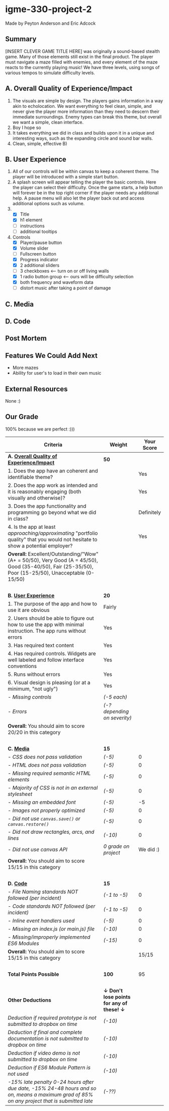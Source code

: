 # igme-330-project-2
Made by Peyton Anderson and Eric Adcock
## Summary
[INSERT CLEVER GAME TITLE HERE] was originally a sound-based stealth game. Many of those elements still exist in the final product. The player must navigate a maze filled with enemies, and every element of the maze reacts to the currently playing music! We have three levels, using songs of various tempos to simulate difficulty levels.

## A. Overall Quality of Experience/Impact
1. The visuals are simple by design. The players gains information in a way akin to echolocation. We want everything to feel clean, simple, and never give the player more information than they need to descern their immediate surroundings. Enemy types can break this theme, but overall we want a simple, clean interface.
1. Boy I hope so
1. It takes everything we did in class and builds upon it in a unique and interesting ways, such as the expanding circle and sound bar walls.
1. Clean, simple, effective B)

## B. User Experience
1. All of our controls will be within canvas to keep a coherent theme. The player will be introduced with a simple start button. 
1. A splash screen will appear telling the player the basic controls. Here the player can select their difficulty. Once the game starts, a help button will forever be in the top right corner if the player needs any additional help. A pause menu will also let the player back out and access additional options such as volume.
1. - [x] Title
   - [x] h1 element
   - [ ] instructions
   - [ ] additional tooltips
1. Controls
    - [x] Player/pause button
    - [x] Volume slider
    - [ ] Fullscreen button
    - [x] Progress indicator
    - [x] 2 additional sliders
    - [ ] 3 checkboxes <-- turn on or off living walls
    - [x] 1 radio button group <-- ours will be difficulty selection
    - [x] both frequency and waveform data
    - [ ] distort music after taking a point of damage

## C. Media

## D. Code

## Post Mortem

## Features We Could Add Next
- More mazes
- Ability for user's to load in their own music

## External Resources
None :)

## Our Grade
100% because we are perfect :)))

| Criteria | Weight | Your Score |
| -------- | ------ | ---------- |
| **A. [Overall Quality of Experience/Impact](#theme)** | **50** | |
|    1. Does the app have an coherent and identifiable theme? | | Yes |
|    2. Does the app work as intended and it is reasonably engaging (both visually and otherwise)? | | Yes |
|    3. Does the app functionality and programming go beyond what we did in class? | | Definitely |
|    4. Is the app at least *approaching/approximating* "portfolio quality" that you would not hesitate to show a potential employer? | | Yes |
|    **Overall:** Excellent/Outstanding/"Wow" (A+ = 50/50), Very Good (A = 45/50), Good (35-40/50), Fair (25-35/50), Poor (15-25/50), Unacceptable (0-15/50) ||
| &nbsp; | &nbsp; |
| **B. [User Experience](#user-experience)** | **20** | |
|    1. The purpose of the app and how to use it are obvious | Fairly |
|    2. Users should be able to figure out how to use the app with minimal instruction. The app runs without errors | Yes |
|    3. Has required text content | Yes |
|    4. Has required controls. Widgets are well labeled and follow interface conventions | Yes |
|    5. Runs without errors | Yes |
|    6. Visual design is pleasing (or at a minimum, "not ugly") | Yes |
|    - *Missing controls* | *(-5 each)* |
|    - *Errors* | *(-? depending on severity)* |
|    **Overall:** You should aim to score 20/20 in this category ||
| &nbsp; | &nbsp; |
| **C. [Media](#media)**  | **15** | |
|    - *CSS does not pass validation* | *(-5)* | 0 |
|    - *HTML does not pass validation* | *(-5)* | 0 |
|    - *Missing required semantic HTML elements* | *(-5)* | 0 |
|    - *Majority of CSS is not in an external stylesheet* | *(-5)* | 0 |
|    - *Missing an embedded font* | *(-5)* | -5 |
|    - *Images not properly optimized* | *(-5)* | 0 |
|    - *Did not use `canvas.save()` or `canvas.restore()`* | *(-5)* | 0 |
|    - *Did not draw rectangles, arcs, and lines* | *(-10)* | 0 |
|    - *Did not use canvas API* | *0 grade on project* | We did :) |
|    **Overall:** You should aim to score 15/15 in this category ||
| &nbsp; | &nbsp; |
| **D. [Code](#code)**  | **15** | |
|    - *File Naming standards NOT followed (per incident)* | *(-1 to -5)* | 0 |
|    - *Code standards NOT followed (per incident)* | *(-1 to -5)* | 0 |
|    - *Inline event handlers used* | *(-5)* | 0 |
|    - *Missing an index.js (or main.js) file* | *(-10)* | 0 |
|    - *Missing/improperly implemented ES6 Modules* | *(-15)* | 0 |
|    **Overall:** You should aim to score 15/15 in this category || 15/15 |
| &nbsp; | &nbsp; |
| **Total Points Possible** | **100** | 95 |
| &nbsp; | &nbsp; |
| **Other Deductions** | **&darr; Don't lose points for any of these! &darr;** | |
| *Deduction if required prototype is not submitted to dropbox on time* | *(-10)* | |
| *Deduction if final and complete documentation is not submitted to dropbox on time* | *(-10)* | |
| *Deduction if video demo is not submitted to dropbox on time* | *(-10)* | |
| *Deduction if ES6 Module Pattern is not used* | *(-10)* | |
| *-15% late penalty 0-24 hours after due date, -15% 24-48 hours and so on, means a maximum grad of 85% on any project that is submitted late* | *(-??)* | |
